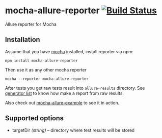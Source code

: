 # mocha-allure-reporter [![Build Status](https://travis-ci.org/allure-framework/mocha-allure-reporter.svg?branch=master)](https://travis-ci.org/allure-framework/mocha-allure-reporter)
Allure reporter for Mocha

## Installation

Assume that you have [mocha](http://mochajs.org/) installed, install reporter via npm:

```
npm install mocha-allure-reporter
```

Then use it as any other mocha reporter

```
mocha --reporter mocha-allure-reporter
```

After tests you get raw tests result into `allure-results` directory.
See [generator list](https://github.com/allure-framework/allure-core/wiki#generating-a-report)
to know how make a report from raw results.

Also check out [mocha-allure-example](https://github.com/allure-examples/mocha-allure-example) to see it in action.

## Supported options

* targetDir _(string)_ – directory where test results will be stored
